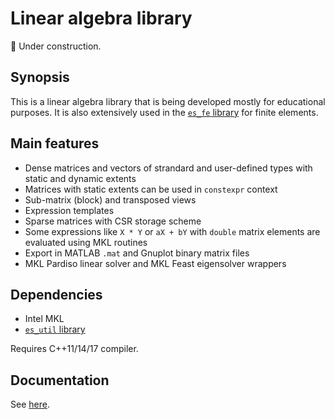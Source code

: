 # Linear algebra library

:construction: Under construction.

## Synopsis

This is a linear algebra library that is being developed mostly
for educational purposes. It is also extensively used in the
[`es_fe` library](https://github.com/eugnsp/es_fe) for finite
elements.

## Main features

* Dense matrices and vectors of strandard and user-defined types
with static and dynamic extents
* Matrices with static extents can be used in `constexpr` context
* Sub-matrix (block) and transposed views
* Expression templates
* Sparse matrices with CSR storage scheme
* Some expressions like `X * Y` or `aX + bY` with `double` matrix
elements are evaluated using MKL routines
* Export in MATLAB `.mat` and Gnuplot binary matrix files
* MKL Pardiso linear solver and MKL Feast eigensolver wrappers

## Dependencies

* Intel MKL
* [`es_util` library](https://github.com/eugnsp/es_util)

Requires C++11/14/17 compiler.

## Documentation

See [here](doc/synopsis.md).
